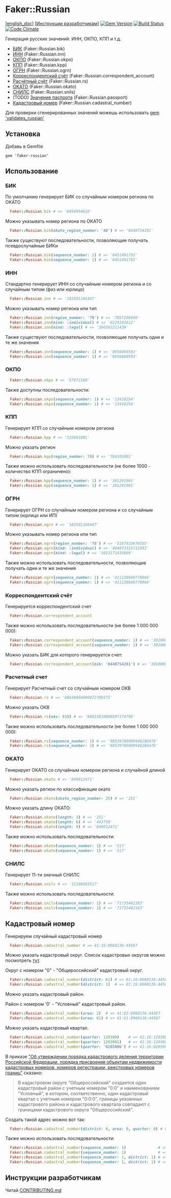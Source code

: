 # Faker::Russian

[[english_doc](doc/english_readme.md)]
[[Инструкции разработчикам](CONTRIBUTING.md)]
[![Gem Version](https://badge.fury.io/rb/faker-russian.svg)](http://badge.fury.io/rb/faker-russian)
[![Build Status](https://travis-ci.org/asiniy/faker-russian.svg?branch=master)](https://travis-ci.org/asiniy/faker-russian)
[![Code Climate](https://codeclimate.com/github/asiniy/faker-russian.png)](https://codeclimate.com/github/asiniy/faker-russian)

Генерация русских значений: ИНН, ОКПО, КПП и т.д.

* [БИК](http://ru.wikipedia.org/wiki/Банковский_идентификационный_код) (Faker::Russian.bik)
* [ИНН](http://ru.wikipedia.org/wiki/Идентификационный_номер_налогоплательщика) (Faker::Russian.inn)
* [ОКПО](http://ru.wikipedia.org/wiki/Общероссийский_классификатор_предприятий_и_организаций) (Faker::Russian.okpo)
* [КПП](http://ru.wikipedia.org/wiki/Код_причины_постановки_на_учёт) (Faker::Russian.kpp)
* [ОГРН](http://ru.wikipedia.org/wiki/Основной_государственный_регистрационный_номер) (Faker::Russian.ogrn)
* [Корреспондентский счёт](http://ru.wikipedia.org/wiki/Корреспондентский_счёт) (Faker::Russian.correspondent_account)
* [Расчётный счёт](http://ru.wikipedia.org/wiki/Расчётный_счёт) (Faker::Russian.rs)
* [OKATO](http://ru.wikipedia.org/wiki/Общероссийский_классификатор_объектов_административно-территориального_деления) (Faker::Russian.okato)
* [СНИЛС](http://ru.wikipedia.org/wiki/Страховой_номер_индивидуального_лицевого_счёта) (Faker::Russian.snils)
* (TODO) [Значение паспорта](http://ru.wikipedia.org/wiki/Паспорт_гражданина_Российской_Федерации) (Faker::Russian.passport)
* [Кадастровый номер](https://ru.wikipedia.org/wiki/Кадастровый_номер) (Faker::Russian.cadastral_number)

Для проверки сгенерированных значений можешь использовать [gem 'validates_russian'](https://github.com/asiniy/validates_russian)

## Установка

Добавь в Gemfile

    gem 'faker-russian'

## Использование

### БИК

По умолчанию генерирует БИК со случайным номером региона по ОКАТО

``` ruby
  Faker::Russian.bik # => '0454954616'
```

Можно указывать номер региона по ОКАТО

``` ruby
  Faker::Russian.bik(okato_region_number: '40') # => '0440754281'
```

Также существуют последовательности, позволяющие получать псевдослучайные БИКи

``` ruby
  Faker::Russian.bik(sequence_number: 1) # => '0451491755'
  Faker::Russian.bik(sequence_number: 1) # => '0451491755'
```

### ИНН

Стандартно генерирует ИНН со случайным номером региона и со случайным типом (физ или юрлицо)

``` ruby
  Faker::Russian.inn # => '183501166447'
```

Можно указывать номер региона или тип

``` ruby
  Faker::Russian.inn(region_number: '78') # => '7857296996'
  Faker::Russian.inn(kind: :individual) # => '0229191612'
  Faker::Russian.inn(kind: :legal) # => '366582211439'
```

Также существуют последовательности, позволяющие получать одни и те же значения

``` ruby
  Faker::Russian.inn(sequence_number: 1) # => '0956860593'
  Faker::Russian.inn(sequence_number: 1) # => '0956860593'
```

### ОКПО

``` ruby
  Faker::Russian.okpo # => '57972160'
```

Также доступны последовательности:

``` ruby
  Faker::Russian.okpo(sequence_number: 1) # => '13410254'
  Faker::Russian.okpo(sequence_number: 1) # => '13410254'
```


### КПП

Генерирует КПП со случайным номером региона

``` ruby
  Faker::Russian.kpp # => '525601001'
```

Можно указать регион

``` ruby
  Faker::Russian.kpp(region_number: 78) # => '784101001'
```

Также можно использовать последовательности (не более 1000 - количество КПП ограничено):

``` ruby
  Faker::Russian.kpp(sequence_number: 1) # => '381201001'
  Faker::Russian.kpp(sequence_number: 1) # => '381201001'
```

### ОГРН

Генерирует ОГРН со случайным номером региона и со случайным типом (юрлицо или ИП)

``` ruby
  Faker::Russian.ogrn # => '183501166447'
```

Можно указывать номер региона или тип

``` ruby
  Faker::Russian.ogrn(region_number: '78') # => '5167833676555'
  Faker::Russian.ogrn(kind: :individual) # => '404073315712593'
  Faker::Russian.ogrn(kind: :legal) # => '1023171435869'
```

Также можно использовать последовательности, позволяющие получать одни и те же значения

``` ruby
  Faker::Russian.ogrn(sequence_number: 1) # => '411138840778966'
  Faker::Russian.ogrn(sequence_number: 1) # => '411138840778966'
```

### Корреспондентский счёт

Генерируется корреспондентский счет

```ruby
  Faker::Russian.correspondent_account
```

Также можно использовать последовательности (не более 1 000 000 000):

``` ruby
  Faker::Russian.correspondent_account(sequence_number: 1) # => '30100000000717354021'
  Faker::Russian.correspondent_account(sequence_number: 1) # => '30100000000717354021'
```

Можно указать БИК для которого генерируется счет:

```ruby
  Faker::Russian.correspondent_account(bik: '0440754281') # => '30100000341569331281'
```

### Расчетный счет

Генерирует Расчетный счет со случайным номером ОКВ

``` ruby
  Faker::Russian.rs # => '88638068000072709375'
```

Можно указать ОКВ

``` ruby
  Faker::Russian.rs(okv: 810) # => '86815810000597174799'
```

Также можно использовать последовательности (не более 1 000 000 000):

``` ruby
  Faker::Russian.rs(sequence_number: 1) # => '98539706000946286476'
  Faker::Russian.rs(sequence_number: 1) # => '98539706000946286476'
```

### ОКАТО

Генерирует ОКАТО со случайным номером региона и случайной длиной

``` ruby
  Faker::Russian.okato # => '849012471'
```

Можно указать регион по классификации окато

``` ruby
  Faker::Russian.okato(okato_region_number: 25) # => '251'
```

Можно указать длину ОКАТО:

``` ruby
  Faker::Russian.okato(length: 3) # => '251'
  Faker::Russian.okato(length: 6) # => '443758'
  Faker::Russian.okato(length: 9) # => '849012471'
```

Также можно использовать последовательности:

``` ruby
  Faker::Russian.okato(sequence_number: 1) # => '517'
  Faker::Russian.okato(sequence_number: 1) # => '517'
```

### СНИЛС

Генерирует 11-ти значный СНИЛС

``` ruby
  Faker::Russian.snils # => '15200583517'
```

Также можно использовать последовательности:

``` ruby
  Faker::Russian.snils(sequence_number: 1) # => '71735402183'
  Faker::Russian.snils(sequence_number: 1) # => '71735402183'
```

## Кадастровый номер

Генерируем случайный кадастровый номер

```ruby
  Faker::Russian.cadastral_number # => 41:16:8960136:44567
```

Можно указать кадастровый округ. Список кадастровых округов можно посмотреть [тут](http://www.consultant.ru/document/cons_doc_LAW_198788/77071e4c1462d21246476fac26647d08a6d4c298/).

Округ с номером "0" - "Общероссийский" кадастровый округ.

```ruby
  Faker::Russian.cadastral_number(district: 61) # => 61:16:8960136:44567
  Faker::Russian.cadastral_number(district: 1)  # => 01:16:8960136:44567
```

Можно указать кадастровый район.

Район с номером '0' - "Условный" кадастровый район.

```ruby
  Faker::Russian.cadastral_number(area: 2)  # => 41:02:8960136:44567
  Faker::Russian.cadastral_number(area: 61) # => 41:61:8960136:44567
```

Можно указать кадастровый квартал.

```ruby
  Faker::Russian.cadastral_number(quarter: 120300)    # => 41:16:120300:44567
  Faker::Russian.cadastral_number(quarter: 1203001)   # => 41:16:1203001:44567
  Faker::Russian.cadastral_number(quarter: '0205006') # => 41:16:0205006:44567
```

В приказе ["Об утверждении порядка кадастрового деления территории Российской Федерации, порядка присвоения объектам недвижимости кадастровых номеров, номеров регистрации, реестровых номеров границ"](https://rg.ru/2016/01/27/kadastr-dok.html) сказано:

> В кадастровом округе "Общероссийский" создается один кадастровый район с учетным номером "0:0" и наименованием "Условный", в котором, соответственно, один кадастровый квартал с учетным номером "0:0:0", границы указанных кадастрового района и кадастрового квартала совпадают с границами кадастрового округа "Общероссийский".

Создать такой адрес можно вот так:

```ruby
  Faker::Russian.cadastral_number(district: 0, area: 0, quarter: 0) # 0:0:0:1768
```

Также можно использовать последовательности:

``` ruby
  Faker::Russian.cadastral_number(sequence_number: 1)              # => 38:13:591263:50058
  Faker::Russian.cadastral_number(sequence_number: 1)              # => 38:13:591263:50058
  Faker::Russian.cadastral_number(sequence_number: 1, district: 1) # => 01:38:7762380:5193
  Faker::Russian.cadastral_number(sequence_number: 1, district: 1) # => 01:38:7762380:5193
```

## Инструкции разработчикам

Читай [CONTRIBUTING.md](CONTRIBUTING.md)
